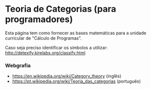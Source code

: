 # Teoria de Categorias (para programadores)

Esta página tem como fornecer as bases matemáticas para a unidade curricular de "Cálculo de Programas".

Caso seja preciso identificar os símbolos a utilizar: http://detexify.kirelabs.org/classify.html





### Webgrafia
- https://en.wikipedia.org/wiki/Category_theory (inglês)
- https://pt.wikipedia.org/wiki/Teoria_das_categorias (português)
